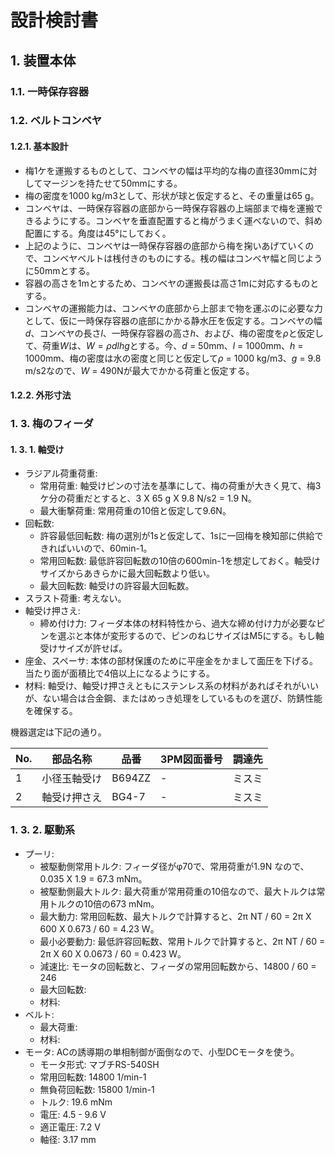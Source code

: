 # 設計検討書

## 1. 装置本体

### 1.1. 一時保存容器



### 1.2. ベルトコンベヤ
#### 1.2.1. 基本設計

- 梅1ケを運搬するものとして、コンベヤの幅は平均的な梅の直径30mmに対してマージンを持たせて50mmにする。
- 梅の密度を1000 kg/m3として、形状が球と仮定すると、その重量は65 g。
- コンベヤは、一時保存容器の底部から一時保存容器の上端部まで梅を運搬できるようにする。コンベヤを垂直配置すると梅がうまく運べないので、斜め配置にする。角度は45°にしておく。
- 上記のように、コンベヤは一時保存容器の底部から梅を掬いあげていくので、コンベヤベルトは桟付きのものにする。桟の幅はコンベヤ幅と同じように50mmとする。
- 容器の高さを1mとするため、コンベヤの運搬長は高さ1mに対応するものとする。
- コンベヤの運搬能力は、コンベヤの底部から上部まで物を運ぶのに必要な力として、仮に一時保存容器の底部にかかる静水圧を仮定する。コンベヤの幅<i>d</i>、コンベヤの長さ<i>l</i>、一時保存容器の高さ<i>h</i>、および、梅の密度を<i>&rho;</i>と仮定して、荷重<i>W</i>は、$W = \rho d l h g$とする。今、<i>d</i> = 50mm、<i>l</i> = 1000mm、<i>h</i> = 1000mm、梅の密度は水の密度と同じと仮定して<i>&rho;</i> = 1000 kg/m3、<i>g</i> = 9.8 m/s2なので、<i>W</i> = 490Nが最大でかかる荷重と仮定する。



#### 1.2.2. 外形寸法



### 1. 3. 梅のフィーダ

#### 1. 3. 1. 軸受け
- ラジアル荷重荷重: 
    - 常用荷重: 軸受けピンの寸法を基準にして、梅の荷重が大きく見て、梅3ケ分の荷重だとすると、3 X 65 g X 9.8 N/s2 = 1.9 N。
    - 最大衝撃荷重: 常用荷重の10倍と仮定して9.6N。
- 回転数:
    - 許容最低回転数: 梅の選別が1sと仮定して、1sに一回梅を検知部に供給できればいいので、60min-1。
    - 常用回転数: 最低許容回転数の10倍の600min-1を想定しておく。軸受けサイズからあきらかに最大回転数より低い。
    - 最大回転数: 軸受けの許容最大回転数。
- スラスト荷重: 考えない。
- 軸受け押さえ:
    - 締め付け力: フィーダ本体の材料特性から、過大な締め付け力が必要なピンを選ぶと本体が変形するので、ピンのねじサイズはM5にする。もし軸受けサイズが許せば。
- 座金、スペーサ: 本体の部材保護のために平座金をかまして面圧を下げる。当たり面が面積比で4倍以上になるようにする。
- 材料: 軸受け、軸受け押さえともにステンレス系の材料があればそれがいいが、ない場合は合金鋼、またはめっき処理をしているものを選び、防錆性能を確保する。

機器選定は下記の通り。

|No.|部品名称|品番|3PM図面番号|調達先|
|---|--------|----|----------|------|
|1|小径玉軸受け|B694ZZ|-|ミスミ|
|2|軸受け押さえ|BG4-7|-|ミスミ|

### 1. 3. 2. 駆動系
- プーリ:
    - 被駆動側常用トルク: フィーダ径がφ70で、常用荷重が1.9N なので、0.035 X 1.9 = 67.3 mNm。
    - 被駆動側最大トルク: 最大荷重が常用荷重の10倍なので、最大トルクは常用トルクの10倍の673 mNm。
    - 最大動力: 常用回転数、最大トルクで計算すると、2π NT / 60 = 2π X 600 X 0.673 / 60 =  4.23 W。
    - 最小必要動力: 最低許容回転数、常用トルクで計算すると、2π NT / 60 = 2π X 60 X 0.0673 / 60 = 0.423 W。
    - 減速比: モータの回転数と、フィーダの常用回転数から、14800 / 60 = 246
    - 最大回転数:
    - 材料:
- ベルト:
    - 最大荷重:
    - 材料: 
- モータ: ACの誘導期の単相制御が面倒なので、小型DCモータを使う。
    - モータ形式: マブチRS-540SH
    - 常用回転数: 14800 1/min-1
    - 無負荷回転数: 15800 1/min-1
    - トルク: 19.6 mNm
    - 電圧: 4.5 - 9.6 V
    - 適正電圧: 7.2 V
    - 軸径: 3.17 mm
